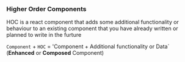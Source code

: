 ### Higher Order Components 
HOC is a react component that adds some additional functionality or behaviour to an existing component that you have already written or planned to write in the furture

`Component`  +  `HOC` = 'Component + Additional functionality or Data` (**Enhanced** or **Composed** Component)

